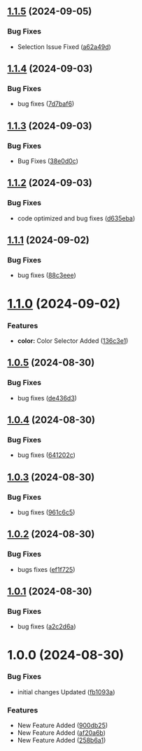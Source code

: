 ## [1.1.5](https://github.com/hamzamongam/editable-element/compare/v1.1.4...v1.1.5) (2024-09-05)


### Bug Fixes

* Selection Issue Fixed ([a62a49d](https://github.com/hamzamongam/editable-element/commit/a62a49d334fba64e2e0804e8dd8999243cc4de33))

## [1.1.4](https://github.com/hamzamongam/editable-element/compare/v1.1.3...v1.1.4) (2024-09-03)


### Bug Fixes

* bug fixes ([7d7baf6](https://github.com/hamzamongam/editable-element/commit/7d7baf60700a660f26071d657ceb3fdbd3c6619b))

## [1.1.3](https://github.com/hamzamongam/editable-element/compare/v1.1.2...v1.1.3) (2024-09-03)


### Bug Fixes

* Bug Fixes ([38e0d0c](https://github.com/hamzamongam/editable-element/commit/38e0d0cde7f6c77ae574480526978219c82ccb63))

## [1.1.2](https://github.com/hamzamongam/editable-element/compare/v1.1.1...v1.1.2) (2024-09-03)


### Bug Fixes

* code optimized and bug fixes ([d635eba](https://github.com/hamzamongam/editable-element/commit/d635eba0ba48bbd7121e030ad4e29b1fc1f19f1e))

## [1.1.1](https://github.com/hamzamongam/editable-element/compare/v1.1.0...v1.1.1) (2024-09-02)


### Bug Fixes

* bug fixes ([88c3eee](https://github.com/hamzamongam/editable-element/commit/88c3eee446a5178b45d73c8d075adc7d2080442c))

# [1.1.0](https://github.com/hamzamongam/editable-element/compare/v1.0.5...v1.1.0) (2024-09-02)


### Features

* **color:** Color Selector Added ([136c3e1](https://github.com/hamzamongam/editable-element/commit/136c3e12c1b657a6608ee89f060fedf69d82003c))

## [1.0.5](https://github.com/hamzamongam/editable-element/compare/v1.0.4...v1.0.5) (2024-08-30)


### Bug Fixes

* bug fixes ([de436d3](https://github.com/hamzamongam/editable-element/commit/de436d395bad3aff521ea032a97e881e7a3ef445))

## [1.0.4](https://github.com/hamzamongam/editable-element/compare/v1.0.3...v1.0.4) (2024-08-30)


### Bug Fixes

* bug fixes ([641202c](https://github.com/hamzamongam/editable-element/commit/641202c917cf9203fb9a1093e3b35687ddbbce7d))

## [1.0.3](https://github.com/hamzamongam/editable-element/compare/v1.0.2...v1.0.3) (2024-08-30)


### Bug Fixes

* bug fixes ([961c6c5](https://github.com/hamzamongam/editable-element/commit/961c6c5aa5252df4fdb6a3585164de93f92ca0d0))

## [1.0.2](https://github.com/hamzamongam/editable-element/compare/v1.0.1...v1.0.2) (2024-08-30)


### Bug Fixes

* bugs fixes ([ef1f725](https://github.com/hamzamongam/editable-element/commit/ef1f72533ce91d37bac132d4082c8ee0852aed05))

## [1.0.1](https://github.com/hamzamongam/editable-element/compare/v1.0.0...v1.0.1) (2024-08-30)


### Bug Fixes

* bug fixes ([a2c2d6a](https://github.com/hamzamongam/editable-element/commit/a2c2d6a70a5252709f6233041884e8b2ab7b718a))

# 1.0.0 (2024-08-30)


### Bug Fixes

* initial changes Updated ([fb1093a](https://github.com/hamzamongam/editable-element/commit/fb1093a77757c80673036b07e1f53852bfb7eab5))


### Features

* New Feature Added ([900db25](https://github.com/hamzamongam/editable-element/commit/900db25ee7e769d272c6d32b6ef4126fdae61f15))
* New Feature Added ([af20a6b](https://github.com/hamzamongam/editable-element/commit/af20a6b62d7d23bb83aaa421bbee56cd38bb1f2d))
* New Feature Added ([258b6a1](https://github.com/hamzamongam/editable-element/commit/258b6a1cad5ca5f418f9cb6348aeee8da5fef9ce))
